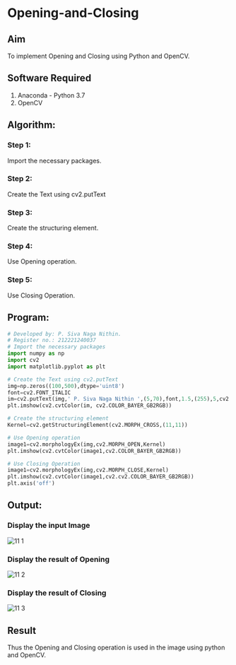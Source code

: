 # Opening-and-Closing

## Aim
To implement Opening and Closing using Python and OpenCV.

## Software Required
1. Anaconda - Python 3.7
2. OpenCV
## Algorithm:
### Step 1:
Import the necessary packages.

### Step 2:
Create the Text using cv2.putText

### Step 3:
Create the structuring element.

### Step 4:
Use Opening operation.

### Step 5:
Use Closing Operation.
 
## Program:

``` Python
# Developed by: P. Siva Naga Nithin.
# Register no.: 212221240037
# Import the necessary packages
import numpy as np
import cv2
import matplotlib.pyplot as plt

# Create the Text using cv2.putText
img=np.zeros((100,500),dtype='uint8')
font=cv2.FONT_ITALIC
im=cv2.putText(img,' P. Siva Naga Nithin ',(5,70),font,1.5,(255),5,cv2.LINE_AA)
plt.imshow(cv2.cvtColor(im, cv2.COLOR_BAYER_GB2RGB))

# Create the structuring element
Kernel=cv2.getStructuringElement(cv2.MORPH_CROSS,(11,11))

# Use Opening operation
image1=cv2.morphologyEx(img,cv2.MORPH_OPEN,Kernel)
plt.imshow(cv2.cvtColor(image1,cv2.COLOR_BAYER_GB2RGB))

# Use Closing Operation
image1=cv2.morphologyEx(img,cv2.MORPH_CLOSE,Kernel)
plt.imshow(cv2.cvtColor(image1,cv2.cv2.COLOR_BAYER_GB2RGB))
plt.axis('off')

```
## Output:

### Display the input Image
![11 1](https://user-images.githubusercontent.com/94154780/172907381-58ad28b4-a83e-4ab2-8b5c-05286da8545a.png)

### Display the result of Opening
![11 2](https://user-images.githubusercontent.com/94154780/172907421-1a157b43-9396-4dd8-8a3e-55b765c42d02.png)


### Display the result of Closing
![11 3](https://user-images.githubusercontent.com/94154780/172907434-f020d06b-000b-40d2-a905-744ae7cdd4f4.png)


## Result
Thus the Opening and Closing operation is used in the image using python and OpenCV.
